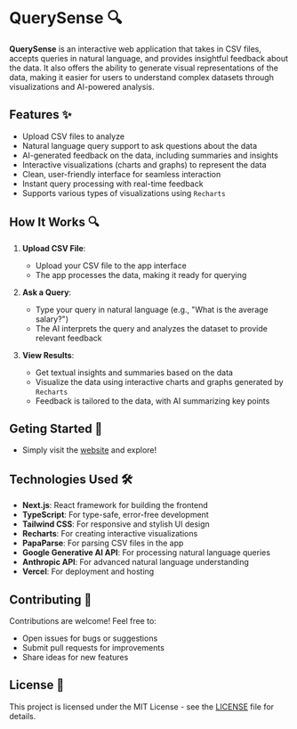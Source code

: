 # QuerySense 🔍

**QuerySense** is an interactive web application that takes in CSV files, accepts queries in natural language, and provides insightful feedback about the data. It also offers the ability to generate visual representations of the data, making it easier for users to understand complex datasets through visualizations and AI-powered analysis.

## Features ✨

- Upload CSV files to analyze
- Natural language query support to ask questions about the data
- AI-generated feedback on the data, including summaries and insights
- Interactive visualizations (charts and graphs) to represent the data
- Clean, user-friendly interface for seamless interaction
- Instant query processing with real-time feedback
- Supports various types of visualizations using `Recharts`

## How It Works 🔍

1. **Upload CSV File**:
   - Upload your CSV file to the app interface
   - The app processes the data, making it ready for querying

2. **Ask a Query**:
   - Type your query in natural language (e.g., "What is the average salary?")
   - The AI interprets the query and analyzes the dataset to provide relevant feedback

3. **View Results**:
   - Get textual insights and summaries based on the data
   - Visualize the data using interactive charts and graphs generated by `Recharts`
   - Feedback is tailored to the data, with AI summarizing key points

## Geting Started 🚀

- Simply visit the [website](https://querysense.vercel.app/) and explore!

## Technologies Used 🛠️

- **Next.js**: React framework for building the frontend
- **TypeScript**: For type-safe, error-free development
- **Tailwind CSS**: For responsive and stylish UI design
- **Recharts**: For creating interactive visualizations
- **PapaParse**: For parsing CSV files in the app
- **Google Generative AI API**: For processing natural language queries
- **Anthropic API**: For advanced natural language understanding
- **Vercel**: For deployment and hosting

## Contributing 🤝

Contributions are welcome! Feel free to:
- Open issues for bugs or suggestions
- Submit pull requests for improvements
- Share ideas for new features

## License 📜

This project is licensed under the MIT License - see the [LICENSE](LICENSE) file for details.
